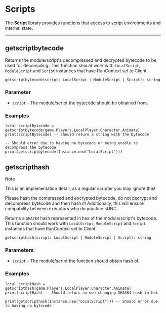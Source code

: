 # Scripts
The **Script** library provides functions that access to script environments and internal state.

---

## getscriptbytecode

Returns the module/script's decompressed and decrypted bytecode to be used for decompiling. This function should work with `LocalScript`, `ModuleScript` and `Script` instances that have RunContext set to Client.
```luau
getscriptbytecode(script: LocalScript | ModuleScript | Script): string
```

### Parameter
- `script` - The module/script the bytecode should be obtained from.

### Examples
```luau
local scriptBytecode = getscriptbytecode(game.Players.LocalPlayer.Character.Animate)
print(scriptBytecode) -- Should return a string with the bytecode
```

```luau
-- Should error due to having no bytecode or being unable to decompress the bytecode
print(getscriptbytecode(Instance.new("LocalScript")))
```

## getscripthash

> [!NOTE]
> This is an implementation detail, as a regular scripter you may ignore this!
> 
> Please hash the compressed and encrypted bytecode, do not decrypt and decompress bytecode and then hash it!
> Additionally, this will ensure compability between executors who do practice sUNC.

Returns a `SHA384` hash represented in hex of the module/script's bytecode. This function should work with `LocalScript`, `ModuleScript` and `Script` instances that have RunContext set to Client.
```luau
getscripthash(script: LocalScript | ModuleScript | Script): string
```

### Parameters
- `script` - The module/script the function should obtain hash of.

### Examples

```luau
local scriptHash = getscripthash(game.Players.LocalPlayer.Character.Animate)
print(scriptHash) -- Should return an non-changing SHA384 hash in hex
```

```luau
print(getscripthash(Instance.new("LocalScript"))) -- Should error due to having no bytecode
```
